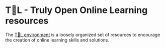 # T👀L - Truly Open Online Learning resources
The [T👀L environment](https://openimitation.org) is a loosely organized set of resources to encourage the creation of online learning skills and solutions.
